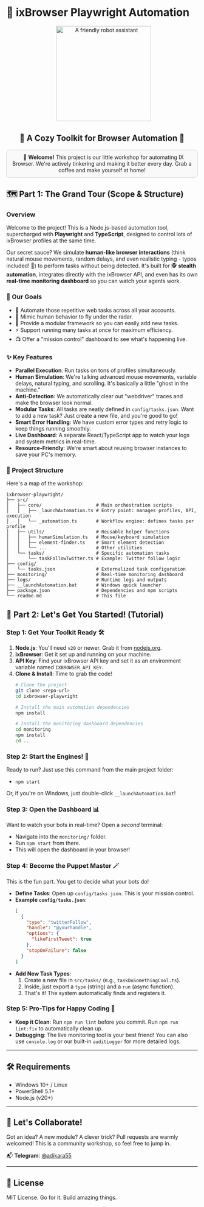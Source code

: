 # 🤖 ixBrowser Playwright Automation

<div align="center">
  <img src="https://cdn-icons-png.freepik.com/256/8999/8999462.png" alt="A friendly robot assistant" width="250"/>
</div>

<h2 align="center">🧰 A Cozy Toolkit for Browser Automation 🧰</h2>

<div align="center" style="border: 1px solid #ccc; padding: 10px; border-radius: 8px; background-color: #f9f9f9;">
  👋 <b>Welcome!</b> This project is our little workshop for automating IX Browser. We're actively tinkering and making it better every day. Grab a coffee and make yourself at home!
</div>

## 🗺️ Part 1: The Grand Tour (Scope & Structure)

### Overview

Welcome to the project! This is a Node.js-based automation tool, supercharged with **Playwright** and **TypeScript**, designed to control lots of ixBrowser profiles at the same time.

Our secret sauce? We simulate **human-like browser interactions** (think natural mouse movements, random delays, and even realistic typing - typos included! 🤫) to perform tasks without being detected. It's built for 🕵️ **stealth automation**, integrates directly with the ixBrowser API, and even has its own **real-time monitoring dashboard** so you can watch your agents work.

### 🎯 Our Goals

* 🤖 Automate those repetitive web tasks across all your accounts.
* 🥸 Mimic human behavior to fly under the radar.
* 🧩 Provide a modular framework so you can easily add new tasks.
* ⚡ Support running many tasks at once for maximum efficiency.
* 📺 Offer a "mission control" dashboard to see what's happening live.

### ✨ Key Features

* **Parallel Execution**: Run tasks on tons of profiles simultaneously.
* **Human Simulation**: We're talking advanced mouse movements, variable delays, natural typing, and scrolling. It's basically a little "ghost in the machine."
* **Anti-Detection**: We automatically clear out "webdriver" traces and make the browser look normal.
* **Modular Tasks**: All tasks are neatly defined in `config/tasks.json`. Want to add a new task? Just create a new file, and you're good to go!
* **Smart Error Handling**: We have custom error types and retry logic to keep things running smoothly.
* **Live Dashboard**: A separate React/TypeScript app to watch your logs and system metrics in real-time.
* **Resource-Friendly**: We're smart about reusing browser instances to save your PC's memory.

### 🌳 Project Structure

Here's a map of the workshop:
```
ixbrowser-playwright/
├── src/
│   ├── core/                    # Main orchestration scripts
│   │   ├── _launchAutomation.ts # Entry point: manages profiles, API, execution
│   │   └── _automation.ts       # Workflow engine: defines tasks per profile
│   ├── utils/                   # Reusable helper functions
│   │   ├── humanSimulation.ts   # Mouse/keyboard simulation
│   │   ├── element-finder.ts    # Smart element detection
│   │   └── ...                  # Other utilities
│   └── tasks/                   # Specific automation tasks
│       └── taskFollowTwitter.ts # Example: Twitter follow logic
├── config/
│   └── tasks.json               # Externalized task configuration
├── monitoring/                  # Real-time monitoring dashboard
├── logs/                        # Runtime logs and outputs
├── __launchAutomation.bat       # Windows quick launcher
├── package.json                 # Dependencies and npm scripts
└── readme.md                    # This file
```
## 🚀 Part 2: Let's Get You Started! (Tutorial)

### Step 1: Get Your Toolkit Ready 🛠️

1.  **Node.js**: You'll need `v20` or newer. Grab it from [nodejs.org](https://nodejs.org/).
2.  **ixBrowser**: Get it set up and running on your machine.
3.  **API Key**: Find your ixBrowser API key and set it as an environment variable named `IXBROWSER_API_KEY`.
4.  **Clone & Install**: Time to grab the code!
    ```bash
    # Clone the project
    git clone <repo-url>
    cd ixbrowser-playwright

    # Install the main automation dependencies
    npm install

    # Install the monitoring dashboard dependencies
    cd monitoring
    npm install
    cd ..
    ```

### Step 2: Start the Engines! 🤖

Ready to run? Just use this command from the main project folder:

* `npm start`

Or, if you're on Windows, just double-click `__launchAutomation.bat`!

### Step 3: Open the Dashboard 📊

Want to watch your bots in real-time? Open a *second* terminal:

* Navigate into the `monitoring/` folder.
* Run `npm start` from there.
* This will open the dashboard in your browser!

### Step 4: Become the Puppet Master 🪄

This is the fun part. You get to decide what your bots do!

* **Define Tasks**: Open up `config/tasks.json`. This is your mission control.
* **Example `config/tasks.json`**:
    ```json
    [
      {
        "type": "twitterFollow",
        "handle": "@yourhandle",
        "options": {
          "likeFirstTweet": true
        },
        "stopOnFailure": false
      }
    ]
    ```
* **Add New Task Types**:
    1.  Create a new file in `src/tasks/` (e.g., `taskDoSomethingCool.ts`).
    2.  Inside, just export a `type` (string) and a `run` (async function).
    3.  That's it! The system automatically finds and registers it.

### Step 5: Pro-Tips for Happy Coding 🧠

* **Keep it Clean**: Run `npm run lint` before you commit. Run `npm run lint:fix` to automatically clean up.
* **Debugging**: The live monitoring tool is your best friend! You can also use `console.log` or our built-in `auditLogger` for more detailed logs.

---

## 🛠️ Requirements

* Windows 10+ / Linux
* PowerShell 5.1+
* Node.js (v20+)

---

## 👋 Let's Collaborate!

Got an idea? A new module? A clever trick? Pull requests are warmly welcomed! This is a community workshop, so feel free to jump in.

📬 **Telegram**: [@adikara55](https://t.me/adikara55)

---

## 📄 License

MIT License. Go for it. Build amazing things.
